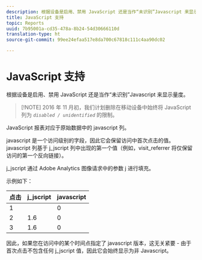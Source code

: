```yaml
---
description: 根据设备是启用、禁用 JavaScript 还是当作“未识别”Javascript 来显示量度。
title: JavaScript 支持
topic: Reports
uuid: 7b95001a-cd35-478a-8b24-54d30666110d
translation-type: ht
source-git-commit: 99ee24efaa517e8da700c67818c111c4aa90dc02

---
```



# JavaScript 支持

根据设备是启用、禁用 JavaScript 还是当作“未识别”Javascript 来显示量度。

> [!NOTE] 2016 年 11 月初，我们计划删除在移动设备中始终将 JavaScript 列为 *`disabled / unidentified`* 的限制。

JavaScript 报表对应于原始数据中的 javascript 列。

javascript 是一个访问级别的字段，因此它会保留访问中首次点击的值。javascript 列基于 j_jscript 列中出现的第一个值（例如，visit_referrer 将仅保留访问的第一个反向链接）。

j_jscript 通过 Adobe Analytics 图像请求中的参数 j 进行填充。

示例如下：

| 点击 | j_jscript | javascript |
|---|---|---|
| 1 |  | 0 |
| 2 | 1.6 | 0 |
| 3 | 1.6 | 0 |

因此，如果您在访问中的某个时间点指定了 javascript 版本，这无关紧要 - 由于首次点击不包含任何 j_jscript 值，因此它会始终显示为非 Javascript。
